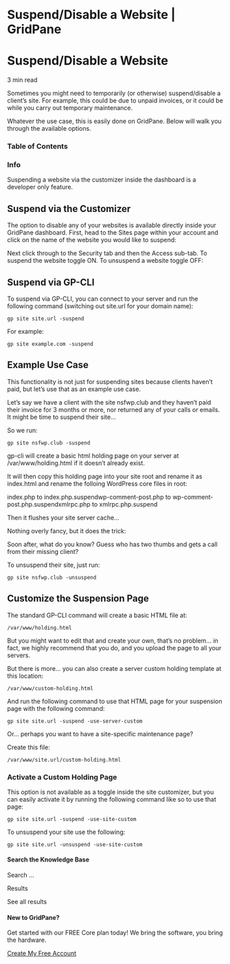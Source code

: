 # Suspend/Disable a Website | GridPane

# Suspend/Disable a Website

 

3 min read 

Sometimes you might need to temporarily (or otherwise) suspend/disable a client’s site. For example, this could be due to unpaid invoices, or it could be while you carry out temporary maintenance.

Whatever the use case, this is easily done on GridPane. Below will walk you through the available options.

### Table of Contents

 

 

### Info

Suspending a website via the customizer inside the dashboard is a developer only feature.

## Suspend via the Customizer

The option to disable any of your websites is available directly inside your GridPane dashboard. First, head to the Sites page within your account and click on the name of the website you would like to suspend:

Next click through to the Security tab and then the Access sub-tab. To suspend the website toggle ON. To unsuspend a website toggle OFF:

 

## Suspend via GP-CLI

To suspend via GP-CLI, you can connect to your server and run the following command (switching out site.url for your domain name):

```
gp site site.url -suspend
```

For example:

```
gp site example.com -suspend
```

 

## Example Use Case

This functionality is not just for suspending sites because clients haven’t paid, but let’s use that as an example use case.

Let’s say we have a client with the site nsfwp.club and they haven’t paid their invoice for 3 months or more, nor returned any of your calls or emails. It might be time to suspend their site…

So we run:

```
gp site nsfwp.club -suspend
```

gp-cli will create a basic html holding page on your server at /var/www/holding.html if it doesn’t already exist.

It will then copy this holding page into your site root and rename it as index.html and rename the folloing WordPress core files in root:

index.php to index.php.suspendwp-comment-post.php to wp-comment-post.php.suspendxmlrpc.php to xmlrpc.php.suspend

Then it flushes your site server cache…

Nothing overly fancy, but it does the trick:

Soon after, what do you know? Guess who has two thumbs and gets a call from their missing client?

To unsuspend their site, just run:

```
gp site nsfwp.club -unsuspend
```

 

## Customize the Suspension Page

The standard GP-CLI command will create a basic HTML file at:

```
/var/www/holding.html
```

But you might want to edit that and create your own, that’s no problem… in fact, we highly recommend that you do, and you upload the page to all your servers.

But there is more… you can also create a server custom holding template at this location:

```
/var/www/custom-holding.html
```

And run the following command to use that HTML page for your suspension page with the following command:

```
gp site site.url -suspend -use-server-custom
```

Or… perhaps you want to have a site-specific maintenance page?

Create this file:

```
/var/www/site.url/custom-holding.html
```

### Activate a Custom Holding Page

This option is not available as a toggle inside the site customizer, but you can easily activate it by running the following command like so to use that page:

```
gp site site.url -suspend -use-site-custom
```

To unsuspend your site use the following:

```
gp site site.url -unsuspend -use-site-custom
```

 

 

#### Search the Knowledge Base

Search ...

 Results

See all results

#### New to GridPane?

Get started with our FREE Core plan today! We bring the software, you bring the hardware.

[Create My Free Account](https://gridpane.com/checkout/?plan=core)

